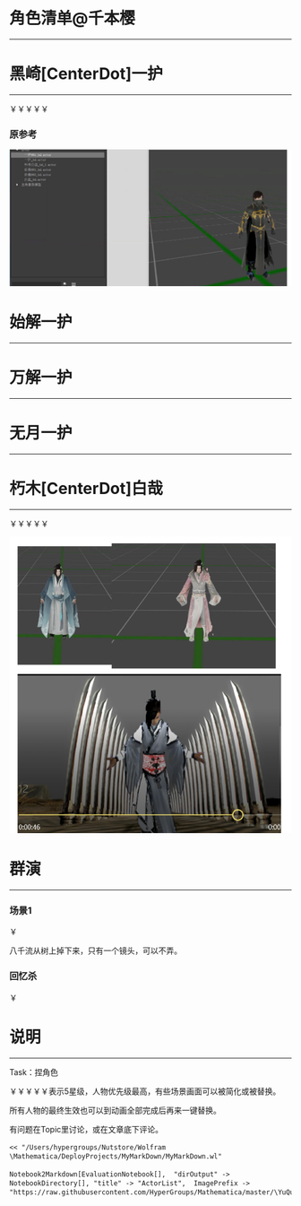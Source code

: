 # 角色清单@千本樱
---


# 黑崎\[CenterDot]一护
---


￥￥￥￥￥

### 原参考




![OutputCell](https://raw.githubusercontent.com/HyperGroups/Mathematica/master/YuQue/MovieEditor/MV@FightingSakura2019//ActorList/resource/ActorList_6.jpg)

# 始解一护
---


# 万解一护
---


# 无月一护
---


# 朽木\[CenterDot]白哉
---


￥￥￥￥￥

![OutputCell](https://raw.githubusercontent.com/HyperGroups/Mathematica/master/YuQue/MovieEditor/MV@FightingSakura2019//ActorList/resource/ActorList_12.jpg)

# 群演
---


### 场景1


￥

八千流从树上掉下来，只有一个镜头，可以不弄。

### 回忆杀


￥

# 说明
---


Task：捏角色

￥￥￥￥￥表示5星级，人物优先级最高，有些场景画面可以被简化或被替换。

所有人物的最终生效也可以到动画全部完成后再来一键替换。

有问题在Topic里讨论，或在文章底下评论。

    << "/Users/hypergroups/Nutstore/Wolfram \Mathematica/DeployProjects/MyMarkDown/MyMarkDown.wl"

    Notebook2Markdown[EvaluationNotebook[],  "dirOutput" -> NotebookDirectory[], "title" -> "ActorList",  ImagePrefix -> "https://raw.githubusercontent.com/HyperGroups/Mathematica/master/\YuQue/MovieEditor/MV@FightingSakura2019/"]